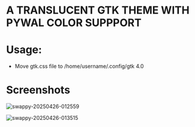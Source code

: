 # A TRANSLUCENT GTK THEME WITH PYWAL COLOR SUPPPORT

# Usage: 
- Move gtk.css file to /home/username/.config/gtk 4.0

# Screenshots
![swappy-20250426-012559](https://github.com/user-attachments/assets/9879f908-c635-4501-8877-db9f4af92192)
 
![swappy-20250426-013515](https://github.com/user-attachments/assets/611cc46a-2036-4361-a4ab-3488d5fbf77d)
